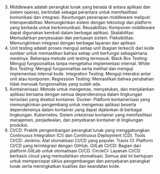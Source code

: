 

3. Middleware adalah perangkat lunak yang berada di antara aplikasi dan sistem operasi, bertindak sebagai perantara untuk memfasilitasi komunikasi dan integrasi. Keuntungan penerapan middleware meliputi: Interoperabilitas: Memungkinkan sistem dengan teknologi dan platform yang berbeda untuk berkomunikasi. Reusabilitas: Komponen middleware dapat digunakan kembali dalam berbagai aplikasi. Skalabilitas: Memudahkan penyesuaian dan perluasan sistem. Fleksibilitas: Memungkinkan integrasi dengan berbagai layanan dan aplikasi
4. Unit testing adalah proses menguji setiap unit (bagian terkecil) dari kode sumber untuk memastikan bahwa setiap unit berfungsi sebagaimana mestinya. Beberapa metode unit testing termasuk: Black Box Testing: Menguji fungsionalitas tanpa mengetahui implementasi internal. White Box Testing: Menguji fungsionalitas serta melihat dan menguji implementasi internal kode. Integration Testing: Menguji interaksi antar unit atau komponen. Regression Testing: Memastikan bahwa perubahan tidak merusak fungsionalitas yang sudah ada.
5. Kontainerisasi: Metode untuk mengemas, menyatukan, dan menjalankan aplikasi bersama dengan semua dependensinya dalam lingkungan terisolasi yang disebut kontainer. Docker: Platform kontainerisasi yang memungkinkan pengembang untuk mengemas aplikasi beserta dependensinya dalam kontainer yang dapat dijalankan di berbagai lingkungan. Kubernetes: Sistem orkestrasi kontainer yang memfasilitasi manajemen, penjadwalan, dan penyebaran kontainer di lingkungan produksi.
6. CI/CD: Praktik pengembangan perangkat lunak yang menggabungkan Continuous Integration (CI) dan Continuous Deployment (CD). Tools CI/CD: Jenkins: Alat otomatisasi CI/CD yang populer. Travis CI: Platform CI/CD yang terintegrasi dengan GitHub. GitLab CI/CD: Bagian dari platform GitLab untuk otomatisasi CI/CD. CircleCI: Layanan CI/CD berbasis cloud yang memudahkan otomatisasi. Semua alat ini bertujuan untuk mempercepat siklus pengembangan dan penyebaran perangkat lunak serta meningkatkan kualitas dan keandalan kode.
